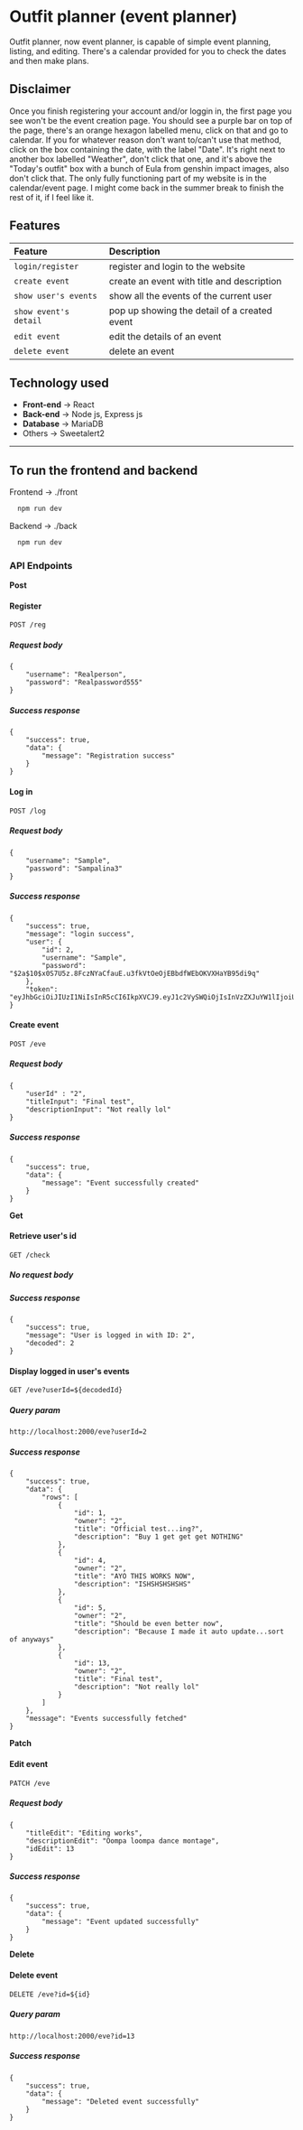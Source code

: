 # Outfit planner (event planner)

Outfit planner, now event planner, is capable of simple event planning, listing, and editing. There's a calendar provided for you to check the dates and then make plans.

## Disclaimer

Once you finish registering your account and/or loggin in, the first page you see won't be the event creation page. You should see a purple bar on top of the page, there's an orange hexagon labelled menu, click on that and go to calendar. If you for whatever reason don't want to/can't use that method, click on the box containing the date, with the label "Date". It's right next to another box labelled "Weather", don't click that one, and it's above the "Today's outfit" box with a bunch of Eula from genshin impact images, also don't click that. The only fully functioning part of my website is in the calendar/event page. I might come back in the summer break to finish the rest of it, if I feel like it.

## Features

| Feature | Description                |
| :-------- | :------------------------- |
| `login/register` | register and login to the website |
| `create event` | create an event with title and description |
| `show user's events` | show all the events of the current user |
| `show event's detail` | pop up showing the detail of a created event |
| `edit event` | edit the details of an event |
| `delete event` | delete an event |

## Technology used

-   **Front-end** -> React
-   **Back-end** -> Node js, Express js
-   **Database** -> MariaDB
-   Others -> Sweetalert2

---

## To run the frontend and backend

Frontend -> ./front
```bash
  npm run dev
```
Backend -> ./back
```bash
  npm run dev
```

### API Endpoints

**Post**

#### Register

`
POST /reg
`

##### Request body

```
{
    "username": "Realperson",
    "password": "Realpassword555"
}
```

##### Success response

```
{
    "success": true,
    "data": {
        "message": "Registration success"
    }
}
```

#### Log in

`
POST /log
`

##### Request body

```
{
    "username": "Sample",
    "password": "Sampalina3"
}
```

##### Success response

```
{
    "success": true,
    "message": "login success",
    "user": {
        "id": 2,
        "username": "Sample",
        "password": "$2a$10$x0S7U5z.8FczNYaCfauE.u3fkVtOeOjEBbdfWEbOKVXHaYB95di9q"
    },
    "token": "eyJhbGciOiJIUzI1NiIsInR5cCI6IkpXVCJ9.eyJ1c2VySWQiOjIsInVzZXJuYW1lIjoiU2FtcGxlIiwiaWF0IjoxNjg1Njk0NDU4LCJleHAiOjE2ODU3ODA4NTh9.obc1ZFDThJnGd8UhTzJEXVRTzGU6T3nWg9zjGTCE5mA"
}
```

#### Create event

`
POST /eve
`

##### Request body

```
{
    "userId" : "2",
    "titleInput": "Final test",
    "descriptionInput": "Not really lol"
}
```

##### Success response

```
{
    "success": true,
    "data": {
        "message": "Event successfully created"
    }
}
```

**Get**

#### Retrieve user's id

`
GET /check
`

##### No request body

##### Success response

```
{
    "success": true,
    "message": "User is logged in with ID: 2",
    "decoded": 2
}
```

#### Display logged in user's events

`
GET /eve?userId=${decodedId}
`

##### Query param

```
http://localhost:2000/eve?userId=2
```

##### Success response

```
{
    "success": true,
    "data": {
        "rows": [
            {
                "id": 1,
                "owner": "2",
                "title": "Official test...ing?",
                "description": "Buy 1 get get get NOTHING"
            },
            {
                "id": 4,
                "owner": "2",
                "title": "AYO THIS WORKS NOW",
                "description": "ISHSHSHSHSHS"
            },
            {
                "id": 5,
                "owner": "2",
                "title": "Should be even better now",
                "description": "Because I made it auto update...sort of anyways"
            },
            {
                "id": 13,
                "owner": "2",
                "title": "Final test",
                "description": "Not really lol"
            }
        ]
    },
    "message": "Events successfully fetched"
}
```

**Patch**

#### Edit event

`
PATCH /eve
`

##### Request body

```
{
    "titleEdit": "Editing works",
    "descriptionEdit": "Oompa loompa dance montage",
    "idEdit": 13
}
```

##### Success response

```
{
    "success": true,
    "data": {
        "message": "Event updated successfully"
    }
}
```

**Delete**


#### Delete event

`
DELETE /eve?id=${id}
`

##### Query param

```
http://localhost:2000/eve?id=13
```

##### Success response

```
{
    "success": true,
    "data": {
        "message": "Deleted event successfully"
    }
}
```
